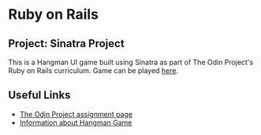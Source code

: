# Ruby on Rails
## Project: Sinatra Project

This is a Hangman UI game built using Sinatra as part of The Odin Project's Ruby on Rails curriculum.
Game can be played [here](https://immense-basin-91290.herokuapp.com/).



## Useful Links

* [The Odin Project assignment page](https://www.theodinproject.com/courses/ruby-on-rails/lessons/sinatra-project?ref=lnav)
* [Information about Hangman Game](https://en.wikipedia.org/wiki/Hangman_(game))
